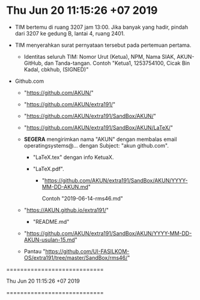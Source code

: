 ---
---

Thu Jun 20 11:15:26 +07 2019
============================

* TIM bertemu di ruang 3207 jam 13:00.
  Jika banyak yang hadir, pindah dari 3207 ke gedung B, lantai 4, ruang 2401.

* TIM menyerahkan surat pernyataan tersebut pada pertemuan pertama.

  * Identitas seluruh TIM: Nomor Urut (Ketua), NPM, Nama SIAK, AKUN-GitHub, dan Tanda-tangan.
    Contoh "Ketua1, 1253754100, Cicak Bin Kadal, cbkhub, (SIGNED)"
  
* Github.com

  * "https://github.com/AKUN/"

  * "https://github.com/AKUN/extra191/"

  * "https://github.com/AKUN/extra191/SandBox/AKUN/"

  * "https://github.com/AKUN/extra191/SandBox/AKUN/LaTeX/"
 
  * **SEGERA** mengirimkan nama "AKUN" dengan membalas email operatingsystems@... dengan Subject: "akun github.com".

    * "LaTeX.tex" dengan info KetuaX.

    * "LaTeX.pdf".

      * "https://github.com/AKUN/extra191/SandBox/AKUN/YYYY-MM-DD-AKUN.md"

        Contoh "2019-06-14-rms46.md"

  * "https://AKUN.github.io/extra191/"

      * "README.md"

  * "https://github.com/AKUN/extra191/SandBox/AKUN/YYYY-MM-DD-AKUN-usulan-15.md"

  * Pantau "https://github.com/UI-FASILKOM-OS/extra191/tree/master/SandBox/rms46/"

============================

Thu Jun 20 11:15:26 +07 2019

============================




  

